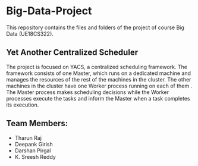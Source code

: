 # Big-Data-Project
This repository contains the files and folders of the project of course Big Data (UE18CS322).

## Yet Another Centralized Scheduler
The	project	is	focused	on	YACS,	a centralized	scheduling	framework.	The	framework	 consists	of	one	Master,	which runs	on	a	dedicated	machine	and manages	the	resources	of the	rest	of	the	machines in	the	cluster.	The	other machines in	the	cluster	have one	Worker process running	on	each	of	them	. The	Master process makes	scheduling	decisions	while	the	Worker processes	execute	the	tasks	and	inform	the	Master	when	a	task	completes	its	execution.

## Team Members:
- Tharun Raj
- Deepank Girish
- Darshan Pirgal
- K. Sreesh Reddy
